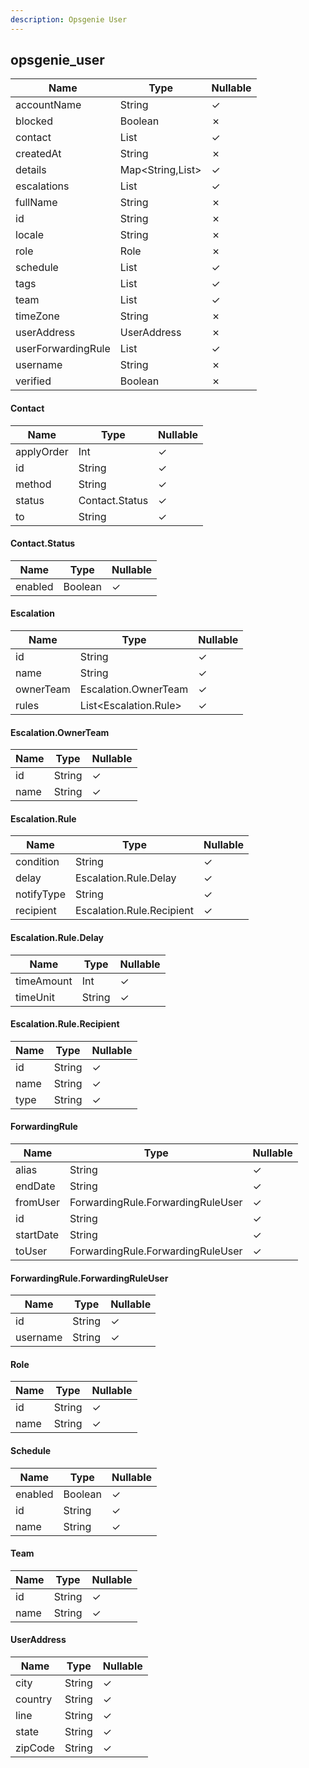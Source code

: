 ```yaml
---
description: Opsgenie User
---
```

opsgenie_user
-------------

| **Name**           | **Type**             | **Nullable** |
| ------------------ | -------------------- | ------------ |
| accountName        | String               | &check;      |
| blocked            | Boolean              | &cross;      |
| contact            | List<Contact>        | &check;      |
| createdAt          | String               | &cross;      |
| details            | Map<String,List>     | &check;      |
| escalations        | List<Escalation>     | &check;      |
| fullName           | String               | &cross;      |
| id                 | String               | &cross;      |
| locale             | String               | &cross;      |
| role               | Role                 | &cross;      |
| schedule           | List<Schedule>       | &check;      |
| tags               | List<String>         | &check;      |
| team               | List<Team>           | &check;      |
| timeZone           | String               | &cross;      |
| userAddress        | UserAddress          | &cross;      |
| userForwardingRule | List<ForwardingRule> | &check;      |
| username           | String               | &cross;      |
| verified           | Boolean              | &cross;      |

#### Contact
| **Name**   | **Type**       | **Nullable** |
| ---------- | -------------- | ------------ |
| applyOrder | Int            | &check;      |
| id         | String         | &check;      |
| method     | String         | &check;      |
| status     | Contact.Status | &check;      |
| to         | String         | &check;      |

#### Contact.Status
| **Name** | **Type** | **Nullable** |
| -------- | -------- | ------------ |
| enabled  | Boolean  | &check;      |

#### Escalation
| **Name**  | **Type**              | **Nullable** |
| --------- | --------------------- | ------------ |
| id        | String                | &check;      |
| name      | String                | &check;      |
| ownerTeam | Escalation.OwnerTeam  | &check;      |
| rules     | List<Escalation.Rule> | &check;      |

#### Escalation.OwnerTeam
| **Name** | **Type** | **Nullable** |
| -------- | -------- | ------------ |
| id       | String   | &check;      |
| name     | String   | &check;      |

#### Escalation.Rule
| **Name**   | **Type**                  | **Nullable** |
| ---------- | ------------------------- | ------------ |
| condition  | String                    | &check;      |
| delay      | Escalation.Rule.Delay     | &check;      |
| notifyType | String                    | &check;      |
| recipient  | Escalation.Rule.Recipient | &check;      |

#### Escalation.Rule.Delay
| **Name**   | **Type** | **Nullable** |
| ---------- | -------- | ------------ |
| timeAmount | Int      | &check;      |
| timeUnit   | String   | &check;      |

#### Escalation.Rule.Recipient
| **Name** | **Type** | **Nullable** |
| -------- | -------- | ------------ |
| id       | String   | &check;      |
| name     | String   | &check;      |
| type     | String   | &check;      |

#### ForwardingRule
| **Name**  | **Type**                          | **Nullable** |
| --------- | --------------------------------- | ------------ |
| alias     | String                            | &check;      |
| endDate   | String                            | &check;      |
| fromUser  | ForwardingRule.ForwardingRuleUser | &check;      |
| id        | String                            | &check;      |
| startDate | String                            | &check;      |
| toUser    | ForwardingRule.ForwardingRuleUser | &check;      |

#### ForwardingRule.ForwardingRuleUser
| **Name** | **Type** | **Nullable** |
| -------- | -------- | ------------ |
| id       | String   | &check;      |
| username | String   | &check;      |

#### Role
| **Name** | **Type** | **Nullable** |
| -------- | -------- | ------------ |
| id       | String   | &check;      |
| name     | String   | &check;      |

#### Schedule
| **Name** | **Type** | **Nullable** |
| -------- | -------- | ------------ |
| enabled  | Boolean  | &check;      |
| id       | String   | &check;      |
| name     | String   | &check;      |

#### Team
| **Name** | **Type** | **Nullable** |
| -------- | -------- | ------------ |
| id       | String   | &check;      |
| name     | String   | &check;      |

#### UserAddress
| **Name** | **Type** | **Nullable** |
| -------- | -------- | ------------ |
| city     | String   | &check;      |
| country  | String   | &check;      |
| line     | String   | &check;      |
| state    | String   | &check;      |
| zipCode  | String   | &check;      |
